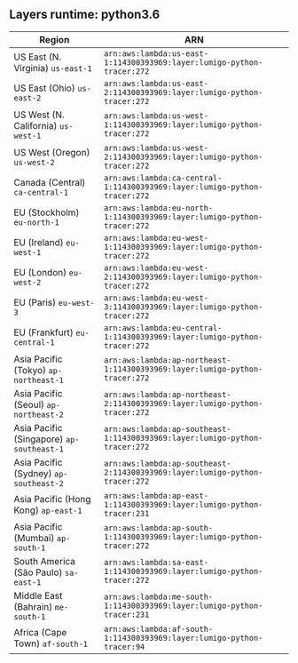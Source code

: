 Layers runtime: python3.6
----
| Region | ARN |
| --- | --- |
|US East (N. Virginia)  `us-east-1`|`arn:aws:lambda:us-east-1:114300393969:layer:lumigo-python-tracer:272`|
|US East (Ohio)  `us-east-2`|`arn:aws:lambda:us-east-2:114300393969:layer:lumigo-python-tracer:272`|
|US West (N. California)  `us-west-1`|`arn:aws:lambda:us-west-1:114300393969:layer:lumigo-python-tracer:272`|
|US West (Oregon)  `us-west-2`|`arn:aws:lambda:us-west-2:114300393969:layer:lumigo-python-tracer:272`|
|Canada (Central)  `ca-central-1`|`arn:aws:lambda:ca-central-1:114300393969:layer:lumigo-python-tracer:272`|
|EU (Stockholm)  `eu-north-1`|`arn:aws:lambda:eu-north-1:114300393969:layer:lumigo-python-tracer:272`|
|EU (Ireland)  `eu-west-1`|`arn:aws:lambda:eu-west-1:114300393969:layer:lumigo-python-tracer:272`|
|EU (London)  `eu-west-2`|`arn:aws:lambda:eu-west-2:114300393969:layer:lumigo-python-tracer:272`|
|EU (Paris)  `eu-west-3`|`arn:aws:lambda:eu-west-3:114300393969:layer:lumigo-python-tracer:272`|
|EU (Frankfurt)  `eu-central-1`|`arn:aws:lambda:eu-central-1:114300393969:layer:lumigo-python-tracer:272`|
|Asia Pacific (Tokyo)  `ap-northeast-1`|`arn:aws:lambda:ap-northeast-1:114300393969:layer:lumigo-python-tracer:272`|
|Asia Pacific (Seoul)  `ap-northeast-2`|`arn:aws:lambda:ap-northeast-2:114300393969:layer:lumigo-python-tracer:272`|
|Asia Pacific (Singapore)  `ap-southeast-1`|`arn:aws:lambda:ap-southeast-1:114300393969:layer:lumigo-python-tracer:272`|
|Asia Pacific (Sydney)  `ap-southeast-2`|`arn:aws:lambda:ap-southeast-2:114300393969:layer:lumigo-python-tracer:272`|
|Asia Pacific (Hong Kong)  `ap-east-1`|`arn:aws:lambda:ap-east-1:114300393969:layer:lumigo-python-tracer:231`|
|Asia Pacific (Mumbai)  `ap-south-1`|`arn:aws:lambda:ap-south-1:114300393969:layer:lumigo-python-tracer:272`|
|South America (São Paulo)  `sa-east-1`|`arn:aws:lambda:sa-east-1:114300393969:layer:lumigo-python-tracer:272`|
|Middle East (Bahrain)  `me-south-1`|`arn:aws:lambda:me-south-1:114300393969:layer:lumigo-python-tracer:231`|
|Africa (Cape Town)  `af-south-1`|`arn:aws:lambda:af-south-1:114300393969:layer:lumigo-python-tracer:94`|
